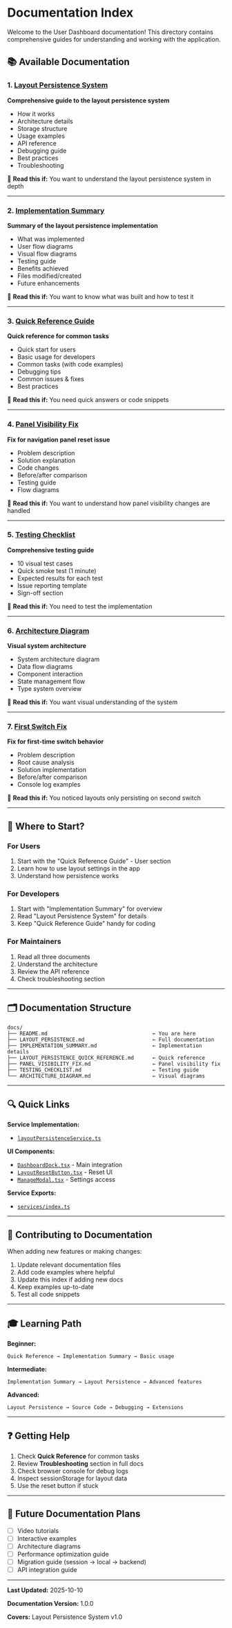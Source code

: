 # Documentation Index

Welcome to the User Dashboard documentation! This directory contains comprehensive guides for understanding and working with the application.

## 📚 Available Documentation

### 1. [Layout Persistence System](./LAYOUT_PERSISTENCE.md)
**Comprehensive guide to the layout persistence system**

- How it works
- Architecture details
- Storage structure
- Usage examples
- API reference
- Debugging guide
- Best practices
- Troubleshooting

📖 **Read this if:** You want to understand the layout persistence system in depth

---

### 2. [Implementation Summary](./IMPLEMENTATION_SUMMARY.md)
**Summary of the layout persistence implementation**

- What was implemented
- User flow diagrams
- Visual flow diagrams
- Testing guide
- Benefits achieved
- Files modified/created
- Future enhancements

📖 **Read this if:** You want to know what was built and how to test it

---

### 3. [Quick Reference Guide](./LAYOUT_PERSISTENCE_QUICK_REFERENCE.md)
**Quick reference for common tasks**

- Quick start for users
- Basic usage for developers
- Common tasks (with code examples)
- Debugging tips
- Common issues & fixes
- Best practices

📖 **Read this if:** You need quick answers or code snippets

---

### 4. [Panel Visibility Fix](./PANEL_VISIBILITY_FIX.md)
**Fix for navigation panel reset issue**

- Problem description
- Solution explanation
- Code changes
- Before/after comparison
- Testing guide
- Flow diagrams

📖 **Read this if:** You want to understand how panel visibility changes are handled

---

### 5. [Testing Checklist](./TESTING_CHECKLIST.md)
**Comprehensive testing guide**

- 10 visual test cases
- Quick smoke test (1 minute)
- Expected results for each test
- Issue reporting template
- Sign-off section

📖 **Read this if:** You need to test the implementation

---

### 6. [Architecture Diagram](./ARCHITECTURE_DIAGRAM.md)
**Visual system architecture**

- System architecture diagram
- Data flow diagrams
- Component interaction
- State management flow
- Type system overview

📖 **Read this if:** You want visual understanding of the system

---

### 7. [First Switch Fix](./FIRST_SWITCH_FIX.md)
**Fix for first-time switch behavior**

- Problem description
- Root cause analysis
- Solution implementation
- Before/after comparison
- Console log examples

📖 **Read this if:** You noticed layouts only persisting on second switch

---

## 🎯 Where to Start?

### For Users
1. Start with the "Quick Reference Guide" - User section
2. Learn how to use layout settings in the app
3. Understand how persistence works

### For Developers
1. Start with "Implementation Summary" for overview
2. Read "Layout Persistence System" for details
3. Keep "Quick Reference Guide" handy for coding

### For Maintainers
1. Read all three documents
2. Understand the architecture
3. Review the API reference
4. Check troubleshooting section

---

## 🗂️ Documentation Structure

```
docs/
├── README.md                                  ← You are here
├── LAYOUT_PERSISTENCE.md                      ← Full documentation
├── IMPLEMENTATION_SUMMARY.md                  ← Implementation details
├── LAYOUT_PERSISTENCE_QUICK_REFERENCE.md      ← Quick reference
├── PANEL_VISIBILITY_FIX.md                    ← Panel visibility fix
├── TESTING_CHECKLIST.md                       ← Testing guide
└── ARCHITECTURE_DIAGRAM.md                    ← Visual diagrams
```

---

## 🔍 Quick Links

**Service Implementation:**
- [`layoutPersistenceService.ts`](../src/services/layoutPersistenceService.ts)

**UI Components:**
- [`DashboardDock.tsx`](../src/components/dashboard/DashboardDock.tsx) - Main integration
- [`LayoutResetButton.tsx`](../src/components/dashboard/LayoutResetButton.tsx) - Reset UI
- [`ManageModal.tsx`](../src/components/modals/ManageModal.tsx) - Settings access

**Service Exports:**
- [`services/index.ts`](../src/services/index.ts)

---

## 📝 Contributing to Documentation

When adding new features or making changes:

1. Update relevant documentation files
2. Add code examples where helpful
3. Update this index if adding new docs
4. Keep examples up-to-date
5. Test all code snippets

---

## 🎓 Learning Path

**Beginner:**
```
Quick Reference → Implementation Summary → Basic usage
```

**Intermediate:**
```
Implementation Summary → Layout Persistence → Advanced features
```

**Advanced:**
```
Layout Persistence → Source Code → Debugging → Extensions
```

---

## ❓ Getting Help

1. Check **Quick Reference** for common tasks
2. Review **Troubleshooting** section in full docs
3. Check browser console for debug logs
4. Inspect sessionStorage for layout data
5. Use the reset button if stuck

---

## 🚀 Future Documentation Plans

- [ ] Video tutorials
- [ ] Interactive examples
- [ ] Architecture diagrams
- [ ] Performance optimization guide
- [ ] Migration guide (session → local → backend)
- [ ] API integration guide

---

**Last Updated:** 2025-10-10

**Documentation Version:** 1.0.0

**Covers:** Layout Persistence System v1.0
